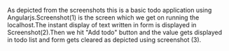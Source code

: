 As depicted from the screenshots this is a basic todo application using Angularjs.Screenshot(1) is the screen which we get on running the localhost.The instant display of text
written in form is displayed in Screenshot(2).Then we hit "Add todo" button and the value gets displayed in todo list and form gets cleared as depicted using screenshot (3).
